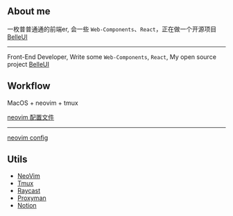 ## About me

一枚普普通通的前端er, 会一些 `Web-Components`、`React`，正在做一个开源项目[BelleUI](https://github.com/belleui/belleui)

-------------

Front-End Developer, Write some `Web-Components`, `React`, My open source project [BelleUI](https://github.com/belleui/belleui)

## Workflow

MacOS + neovim + tmux

[neovim 配置文件](https://github.com/WUSO01/neovim)

-------------

[neovim config](https://github.com/WUSO01/neovim)

## Utils

* [NeoVim](https://neovim.io/)
* [Tmux](https://github.com/tmux/tmux/wiki)
* [Raycast](https://raycast.com/)
* [Proxyman](https://proxyman.io/)
* [Notion](https://www.notion.so/)
